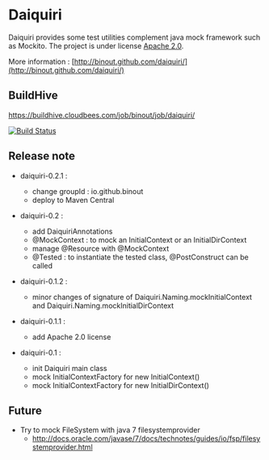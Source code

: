 Daiquiri
========

Daiquiri provides some test utilities complement java mock framework such as Mockito.
The project is under license [Apache 2.0](http://www.apache.org/licenses/LICENSE-2.0).

More information : [http://binout.github.com/daiquiri/](http://binout.github.com/daiquiri/)

BuildHive
---------
https://buildhive.cloudbees.com/job/binout/job/daiquiri/

[![Build Status](https://buildhive.cloudbees.com/job/binout/job/daiquiri/badge/icon)](https://buildhive.cloudbees.com/job/binout/job/daiquiri/)

Release note
------------

* daiquiri-0.2.1 :
    - change groupId : io.github.binout
    - deploy to Maven Central

* daiquiri-0.2 :
    - add DaiquiriAnnotations
    - @MockContext : to mock an InitialContext or an InitialDirContext
    - manage @Resource with @MockContext
    - @Tested : to instantiate the tested class, @PostConstruct can be called

* daiquiri-0.1.2 :
    - minor changes of signature of Daiquiri.Naming.mockInitialContext and Daiquiri.Naming.mockInitialDirContext

* daiquiri-0.1.1 :
    - add Apache 2.0 license

* daiquiri-0.1 :
    - init Daiquiri main class
    - mock InitialContextFactory for new InitialContext()
    - mock InitialContextFactory for new InitialDirContext()

Future
------

* Try to mock FileSystem with java 7 filesystemprovider
    - http://docs.oracle.com/javase/7/docs/technotes/guides/io/fsp/filesystemprovider.html
